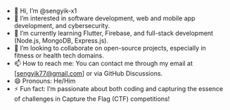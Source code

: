 - 👋 Hi, I’m @sengyik-x1
- 👀 I’m interested in software development, web and mobile app development, and cybersecurity.
- 🌱 I’m currently learning Flutter, Firebase, and full-stack development (Node.js, MongoDB, Express.js).
- 💞️ I’m looking to collaborate on open-source projects, especially in fitness or health tech domains.
- 📫 How to reach me: You can contact me through my email at [sengyik77@gmail.com] or via GitHub Discussions.
- 😄 Pronouns: He/Him
- ⚡ Fun fact: I’m passionate about both coding and capturing the essence of challenges in Capture the Flag (CTF) competitions!

<!---
sengyik-x1/sengyik-x1 is a ✨ special ✨ repository because its `README.md` (this file) appears on your GitHub profile.
You can click the Preview link to take a look at your changes.
--->
